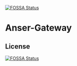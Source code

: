 [![FOSSA Status](https://app.fossa.com/api/projects/git%2Bgithub.com%2Fkai890707%2FAnser-Gateway.svg?type=shield)](https://app.fossa.com/projects/git%2Bgithub.com%2Fkai890707%2FAnser-Gateway?ref=badge_shield)

# Anser-Gateway

## License
[![FOSSA Status](https://app.fossa.com/api/projects/git%2Bgithub.com%2Fkai890707%2FAnser-Gateway.svg?type=large)](https://app.fossa.com/projects/git%2Bgithub.com%2Fkai890707%2FAnser-Gateway?ref=badge_large)